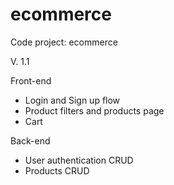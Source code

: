 # ecommerce
Code project: ecommerce


V. 1.1

Front-end
  - Login and Sign up flow
  - Product filters and products page
  - Cart 
  
Back-end
  - User authentication CRUD
  - Products CRUD

